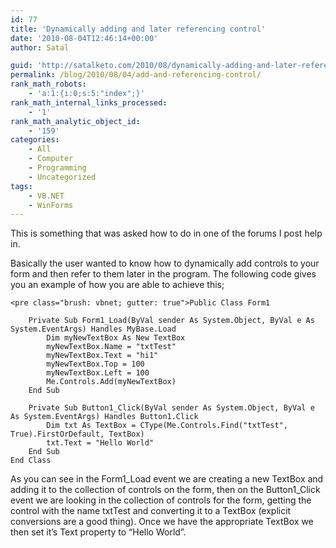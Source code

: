 ```yaml
---
id: 77
title: 'Dynamically adding and later referencing control'
date: '2010-08-04T12:46:14+00:00'
author: Satal

guid: 'http://satalketo.com/2010/08/dynamically-adding-and-later-referencing-control/'
permalink: /blog/2010/08/04/add-and-referencing-control/
rank_math_robots:
    - 'a:1:{i:0;s:5:"index";}'
rank_math_internal_links_processed:
    - '1'
rank_math_analytic_object_id:
    - '159'
categories:
    - All
    - Computer
    - Programming
    - Uncategorized
tags:
    - VB.NET
    - WinForms
---
```


This is something that was asked how to do in one of the forums I post help in.

Basically the user wanted to know how to dynamically add controls to your form and then refer to them later in the program. The following code gives you an example of how you are able to achieve this;

```
<pre class="brush: vbnet; gutter: true">Public Class Form1

    Private Sub Form1_Load(ByVal sender As System.Object, ByVal e As
System.EventArgs) Handles MyBase.Load
        Dim myNewTextBox As New TextBox
        myNewTextBox.Name = "txtTest"
        myNewTextBox.Text = "hi1"
        myNewTextBox.Top = 100
        myNewTextBox.Left = 100
        Me.Controls.Add(myNewTextBox)
    End Sub

    Private Sub Button1_Click(ByVal sender As System.Object, ByVal e As System.EventArgs) Handles Button1.Click
        Dim txt As TextBox = CType(Me.Controls.Find("txtTest", True).FirstOrDefault, TextBox)
        txt.Text = "Hello World"
    End Sub
End Class
```

As you can see in the Form1\_Load event we are creating a new TextBox and adding it to the collection of controls on the form, then on the Button1\_Click event we are looking in the collection of controls for the form, getting the control with the name txtTest and converting it to a TextBox (explicit conversions are a good thing). Once we have the appropriate TextBox we then set it’s Text property to “Hello World”.